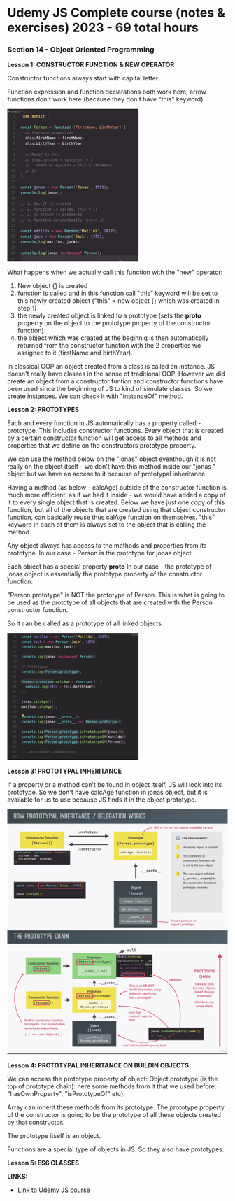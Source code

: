# Udemy JS Complete course (notes & exercises) 2023 - 69 total hours

### Section 14 - Object Oriented Programming

**Lesson 1: CONSTRUCTOR FUNCTION & NEW OPERATOR**

Constructor functions always start with capital letter.

Function expression and function declarations both work here, arrow functions don't work here (because they don't have "this" keyword).

<img src="./images/les_1.png" alt="lesson 1" title="Lesson 1" style="display: inline-block; margin: 0 auto; width: 300px">

What happens when we actually call this function with the "new" operator:

1. New object {} is created
2. function is called and in this function call "this" keyword will be set to this newly created object ("this" = new object {} which was created in step 1)
3. the newly created object is linked to a prototype (sets the **proto** property on the object to the prototype property of the constructor function)
4. the object which was created at the beginnig is then automatically returned from the constructor function with the 2 properties we assigned to it (firstName and birthYear).

In classical OOP an object created from a class is called an instance. JS doesn't really have classes in the sense of traditional OOP. However we did create an object from a constructor funtion and constructor functions have been used since the beginning of JS to kind of simulate classes. So we create instances. We can check it with "instanceOf" method.

**Lesson 2: PROTOTYPES**

Each and every function in JS automatically has a property called - prototype. This includes constructor functions. Every object that is created by a certain constructor function will get access to all methods and properties that we define on the constructors prototype property.

We can use the method below on the "jonas" object eventhough it is not really on the object itself - we don't have this method inside our "jonas " object but we have an access to it because of prototypal inheritance.

Having a method (as below - calcAge) outside of the constructor function is much more efficient: as if we had it inside - we would have added a copy of it to every single object that is created. Below we have just one copy of this function, but all of the objects that are created using that object constructor function, can basically reuse thus calAge function on themselves. "this" keyword in each of them is always set to the object that is calling the method.

Any object always has access to the methods and properties from its prototype. In our case - Person is the prototype for jonas object.

Each object has a special property **proto**
In our case - the prototype of jonas object is essentially the prototype property of the constructor function.

"Person.prototype" is NOT the prototype of Person. This is what is going to be used as the prototype of all objects that are created with the Person constructor function.

So it can be called as a prototype of all linked objects.

<img src="./images/les_2.png" alt="lesson 1" title="Lesson 1" style="display: inline-block; margin: 0 auto; width: 300px">

**Lesson 3: PROTOTYPAL INHERITANCE**

If a property or a method can't be found in object itself, JS will look into its prototype. So we don't have calcAge function in jonas object, but it is available for us to use because JS finds it in the object prototype.

<img src="./images/proto_inheritance.png" alt="lesson 1" title="Lesson 1" style="display: inline-block; margin: 0 auto; width: 600px">

<img src="./images/prototype_chain.png" alt="lesson 1" title="Lesson 1" style="display: inline-block; margin: 0 auto; width: 600px">

**Lesson 4: PROTOTYPAL INHERITANCE ON BUILDIN OBJECTS**

We can access the prototype property of object: Object.prototype (is the top of prototype chain): here some methods from it that we used before: "hasOwnProperty", "isPrototypeOf" etc).

Array can inherit these methods from its prototype. The prototype property of the constructor is going to be the prototype of all these objects created by that constructor.

The prototype itself is an object.

Functions are a special type of objects in JS. So they also have prototypes.

**Lesson 5: ES6 CLASSES**

**LINKS:**

- [Link to Udemy JS course](https://www.udemy.com/course/the-complete-javascript-course/)
